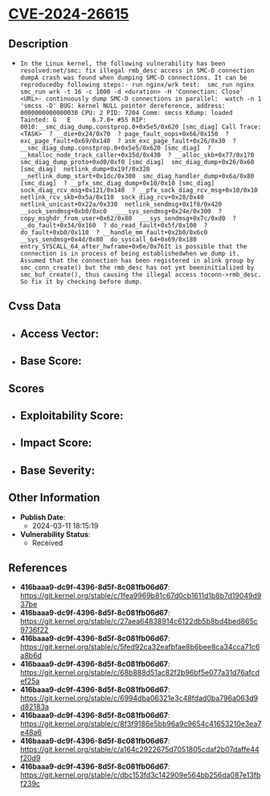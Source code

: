 
# [CVE-2024-26615](https://cve.mitre.org/cgi-bin/cvename.cgi?name=CVE-2024-26615)

## Description

- `In the Linux kernel, the following vulnerability has been resolved:net/smc: fix illegal rmb_desc access in SMC-D connection dumpA crash was found when dumping SMC-D connections. It can be reproducedby following steps:- run nginx/wrk test:  smc_run nginx  smc_run wrk -t 16 -c 1000 -d <duration> -H 'Connection: Close' <URL>- continuously dump SMC-D connections in parallel:  watch -n 1 'smcss -D' BUG: kernel NULL pointer dereference, address: 0000000000000030 CPU: 2 PID: 7204 Comm: smcss Kdump: loaded Tainted: G	E      6.7.0+ #55 RIP: 0010:__smc_diag_dump.constprop.0+0x5e5/0x620 [smc_diag] Call Trace:  <TASK>  ? __die+0x24/0x70  ? page_fault_oops+0x66/0x150  ? exc_page_fault+0x69/0x140  ? asm_exc_page_fault+0x26/0x30  ? __smc_diag_dump.constprop.0+0x5e5/0x620 [smc_diag]  ? __kmalloc_node_track_caller+0x35d/0x430  ? __alloc_skb+0x77/0x170  smc_diag_dump_proto+0xd0/0xf0 [smc_diag]  smc_diag_dump+0x26/0x60 [smc_diag]  netlink_dump+0x19f/0x320  __netlink_dump_start+0x1dc/0x300  smc_diag_handler_dump+0x6a/0x80 [smc_diag]  ? __pfx_smc_diag_dump+0x10/0x10 [smc_diag]  sock_diag_rcv_msg+0x121/0x140  ? __pfx_sock_diag_rcv_msg+0x10/0x10  netlink_rcv_skb+0x5a/0x110  sock_diag_rcv+0x28/0x40  netlink_unicast+0x22a/0x330  netlink_sendmsg+0x1f8/0x420  __sock_sendmsg+0xb0/0xc0  ____sys_sendmsg+0x24e/0x300  ? copy_msghdr_from_user+0x62/0x80  ___sys_sendmsg+0x7c/0xd0  ? __do_fault+0x34/0x160  ? do_read_fault+0x5f/0x100  ? do_fault+0xb0/0x110  ? __handle_mm_fault+0x2b0/0x6c0  __sys_sendmsg+0x4d/0x80  do_syscall_64+0x69/0x180  entry_SYSCALL_64_after_hwframe+0x6e/0x76It is possible that the connection is in process of being establishedwhen we dump it. Assumed that the connection has been registered in alink group by smc_conn_create() but the rmb_desc has not yet beeninitialized by smc_buf_create(), thus causing the illegal access toconn->rmb_desc. So fix it by checking before dump.`

## Cvss Data

- **Access Vector**:
  - 
- **Base Score**:
  - 

## Scores

- **Exploitability Score**:
  - 
- **Impact Score**:
  - 
- **Base Severity**:
  - 

## Other Information

- **Publish Date**:
  - 2024-03-11 18:15:19
- **Vulnerability Status**:
  - Received

## References

- **416baaa9-dc9f-4396-8d5f-8c081fb06d67**: https://git.kernel.org/stable/c/1fea9969b81c67d0cb1611d1b8b7d19049d937be
- **416baaa9-dc9f-4396-8d5f-8c081fb06d67**: https://git.kernel.org/stable/c/27aea64838914c6122db5b8bd4bed865c9736f22
- **416baaa9-dc9f-4396-8d5f-8c081fb06d67**: https://git.kernel.org/stable/c/5fed92ca32eafbfae8b6bee8ca34cca71c6a8b6d
- **416baaa9-dc9f-4396-8d5f-8c081fb06d67**: https://git.kernel.org/stable/c/68b888d51ac82f2b96bf5e077a31d76afcdef25a
- **416baaa9-dc9f-4396-8d5f-8c081fb06d67**: https://git.kernel.org/stable/c/6994dba06321e3c48fdad0ba796a063d9d82183a
- **416baaa9-dc9f-4396-8d5f-8c081fb06d67**: https://git.kernel.org/stable/c/8f3f9186e5bb96a9c9654c41653210e3ea7e48a6
- **416baaa9-dc9f-4396-8d5f-8c081fb06d67**: https://git.kernel.org/stable/c/a164c2922675d7051805cdaf2b07daffe44f20d9
- **416baaa9-dc9f-4396-8d5f-8c081fb06d67**: https://git.kernel.org/stable/c/dbc153fd3c142909e564bb256da087e13fbf239c
